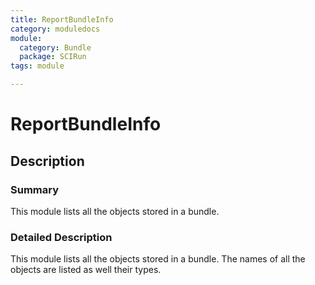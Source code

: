 ```yaml
---
title: ReportBundleInfo
category: moduledocs
module:
  category: Bundle
  package: SCIRun
tags: module

---
```


# ReportBundleInfo

## Description

### Summary

This module lists all the objects stored in a bundle.

### Detailed Description

This module lists all the objects stored in a bundle. The names of all the objects are listed as well their types.
